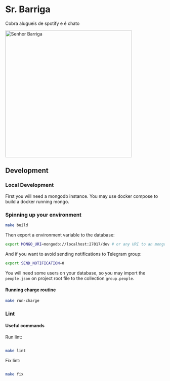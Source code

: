 # Sr. Barriga

Cobra alugueis de spotify e é chato

<img
  src="https://aventurasnahistoria.uol.com.br/media/_versions/entretenimento/chaves_1_widelg.jpg"
  alt="Senhor Barriga"
  width="400"
/>

##  Development

### Local Development 
First you will need a mongodb instance. You may use docker compose to build a docker running mongo.

### Spinning up your environment
```bash
make build
```
Then export a environment variable to the database:
```bash
export MONGO_URI=mongodb://localhost:27017/dev # or any URI to an mongodb
``` 
And if you want to avoid sending notifications to Telegram group:
```bash
export SEND_NOTIFICATION=0
```
You will need some users on your database, so you may import the `people.json` on project root  file to the collection  `group.people`.

#### Running charge routine
```bash
make run-charge
```
  

###  Lint

  

####  **Useful commands**

  

Run lint:

  

```bash

make lint

```

  

Fix lint:

  

```bash

make fix

